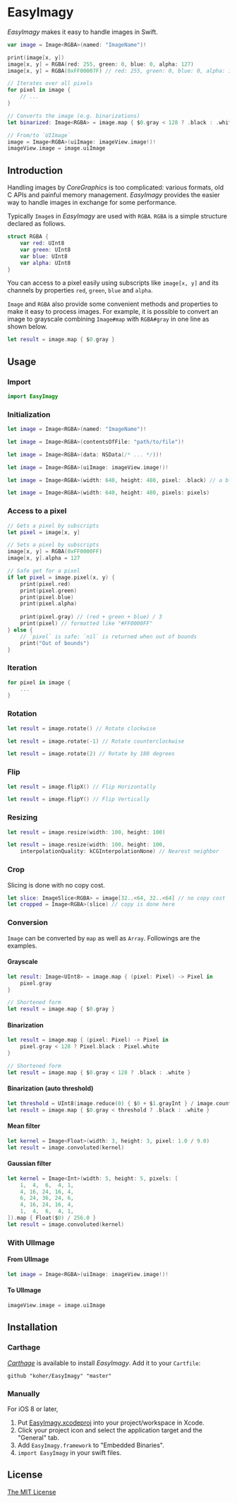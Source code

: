 EasyImagy
===========================

_EasyImagy_ makes it easy to handle images in Swift.

```swift
var image = Image<RGBA>(named: "ImageName")!

print(image[x, y])
image[x, y] = RGBA(red: 255, green: 0, blue: 0, alpha: 127)
image[x, y] = RGBA(0xFF00007F) // red: 255, green: 0, blue: 0, alpha: 127

// Iterates over all pixels
for pixel in image {
    // ...
}

// Converts the image (e.g. binarizations)
let binarized: Image<RGBA> = image.map { $0.gray < 128 ? .black : .white }

// From/to `UIImage`
image = Image<RGBA>(uiImage: imageView.image!)!
imageView.image = image.uiImage
```

Introduction
---------------------------

Handling images by _CoreGraphics_ is too complicated: various formats, old C APIs and painful memory management. _EasyImagy_ provides the easier way to handle images in exchange for some performance.

Typically `Image`s in _EasyImagy_ are used with `RGBA`. `RGBA` is a simple structure declared as follows.

```swift
struct RGBA {
    var red: UInt8
    var green: UInt8
    var blue: UInt8
    var alpha: UInt8
}
```

You can access to a pixel easily using subscripts like `image[x, y]` and its channels by properties `red`, `green`, `blue` and `alpha`.

`Image` and `RGBA` also provide some convenient methods and properties to make it easy to process images. For example, it is possible to convert an image to grayscale combining `Image#map` with `RGBA#gray` in one line as shown below.

```swift
let result = image.map { $0.gray }
```

Usage
---------------------------

### Import

```swift
import EasyImagy
```

### Initialization

```swift
let image = Image<RGBA>(named: "ImageName")!
```

```swift
let image = Image<RGBA>(contentsOfFile: "path/to/file")!
```

```swift
let image = Image<RGBA>(data: NSData(/* ... */))!
```

```swift
let image = Image<RGBA>(uiImage: imageView.image!)!
```

```swift
let image = Image<RGBA>(width: 640, height: 480, pixel: .black) // a black image
```

```swift
let image = Image<RGBA>(width: 640, height: 480, pixels: pixels)
```

### Access to a pixel

```swift
// Gets a pixel by subscripts
let pixel = image[x, y]
```

```swift
// Sets a pixel by subscripts
image[x, y] = RGBA(0xFF0000FF)
image[x, y].alpha = 127
```

```swift
// Safe get for a pixel
if let pixel = image.pixel(x, y) {
    print(pixel.red)
    print(pixel.green)
    print(pixel.blue)
    print(pixel.alpha)
    
    print(pixel.gray) // (red + green + blue) / 3
    print(pixel) // formatted like "#FF0000FF"
} else {
    // `pixel` is safe: `nil` is returned when out of bounds
    print("Out of bounds")
}
```

### Iteration

```swift
for pixel in image {
    ...
}
```

### Rotation

```swift
let result = image.rotate() // Rotate clockwise
```

```swift
let result = image.rotate(-1) // Rotate counterclockwise
```

```swift
let result = image.rotate(2) // Rotate by 180 degrees
```

### Flip

```swift
let result = image.flipX() // Flip Horizontally
```

```swift
let result = image.flipY() // Flip Vertically
```

### Resizing

```swift
let result = image.resize(width: 100, height: 100)
```

```swift
let result = image.resize(width: 100, height: 100,
    interpolationQuality: kCGInterpolationNone) // Nearest neighbor
```

### Crop

Slicing is done with no copy cost.

```swift
let slice: ImageSlice<RGBA> = image[32..<64, 32..<64] // no copy cost
let cropped = Image<RGBA>(slice) // copy is done here
```

### Conversion

`Image` can be converted by `map` as well as `Array`. Followings are the examples.

#### Grayscale

```swift
let result: Image<UInt8> = image.map { (pixel: Pixel) -> Pixel in
    pixel.gray
}
```

```swift
// Shortened form
let result = image.map { $0.gray }
```

#### Binarization

```swift
let result = image.map { (pixel: Pixel) -> Pixel in
    pixel.gray < 128 ? Pixel.black : Pixel.white
}
```

```swift
// Shortened form
let result = image.map { $0.gray < 128 ? .black : .white }
```

#### Binarization (auto threshold)

```swift
let threshold = UInt8(image.reduce(0) { $0 + $1.grayInt } / image.count)
let result = image.map { $0.gray < threshold ? .black : .white }
```

#### Mean filter

```swift
let kernel = Image<Float>(width: 3, height: 3, pixel: 1.0 / 9.0)
let result = image.convoluted(kernel)
```

#### Gaussian filter

```swift
let kernel = Image<Int>(width: 5, height: 5, pixels: [
    1,  4,  6,  4, 1,
    4, 16, 24, 16, 4,
    6, 24, 36, 24, 6,
    4, 16, 24, 16, 4,
    1,  4,  6,  4, 1,
]).map { Float($0) / 256.0 }
let result = image.convoluted(kernel)
```

### With UIImage

#### From UIImage

```swift
let image = Image<RGBA>(uiImage: imageView.image!)!
```

#### To UIImage

```swift
imageView.image = image.uiImage
```

Installation
---------------------------

### Carthage

[_Carthage_](https://github.com/Carthage/Carthage) is available to install _EasyImagy_. Add it to your `Cartfile`:

```
github "koher/EasyImagy" "master"
```

### Manually

For iOS 8 or later,

1. Put [EasyImagy.xcodeproj](EasyImagy.xcodeproj) into your project/workspace in Xcode.
2. Click your project icon and select the application target and the "General" tab.
3. Add `EasyImagy.framework` to "Embedded Binaries".
4. `import EasyImagy` in your swift files.

License
---------------------------

[The MIT License](LICENSE)
